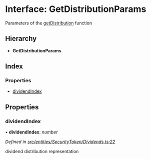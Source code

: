 # Interface: GetDistributionParams

Parameters of the [getDistribution](../classes/_entities_securitytoken_dividends_.dividends.md#getdistribution) function

## Hierarchy

- **GetDistributionParams**

## Index

### Properties

- [dividendIndex](_entities_securitytoken_dividends_.getdistributionparams.md#dividendindex)

## Properties

### dividendIndex

• **dividendIndex**: _number_

_Defined in [src/entities/SecurityToken/Dividends.ts:22](https://github.com/PolymathNetwork/polymath-sdk/blob/660aba8/src/entities/SecurityToken/Dividends.ts#L22)_

dividend distribution representation

